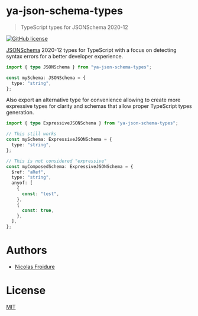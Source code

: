 [//]: # ( )
[//]: # (This file is automatically generated by a `metapak`)
[//]: # (module. Do not change it  except between the)
[//]: # (`content:start/end` flags, your changes would)
[//]: # (be overridden.)
[//]: # ( )
# ya-json-schema-types
> TypeScript types for JSONSchema 2020-12

[![GitHub license](https://img.shields.io/badge/license-MIT-blue.svg)](https://github.com/nfroidure/ya-json-schema-types/blob/main/LICENSE)


[//]: # (::contents:start)

[JSONSchema](https://json-schema.org/) 2020-12 types for TypeScript with a focus on detecting syntax errors for a better developer experience.

```ts
import { type JSONSchema } from "ya-json-schema-types";

const mySchema: JSONSchema = {
  type: "string",
};
```

Also export an alternative type for convenience allowing
to create more expressive types for clarity and
schemas that allow proper TypeScript types generation.

```ts
import { type ExpressiveJSONSchema } from "ya-json-schema-types";

// This still works
const mySchema: ExpressiveJSONSchema = {
  type: "string",
};

// This is not considered "expressive"
const myComposedSchema: ExpressiveJSONSchema = {
  $ref: "aRef",
  type: "string",
  anyof: [
    {
      const: "test",
    },
    {
      const: true,
    },
  ],
};
```


[//]: # (::contents:end)

# Authors
- [Nicolas Froidure](http://insertafter.com/en/index.html)

# License
[MIT](https://github.com/nfroidure/ya-json-schema-types/blob/main/LICENSE)
